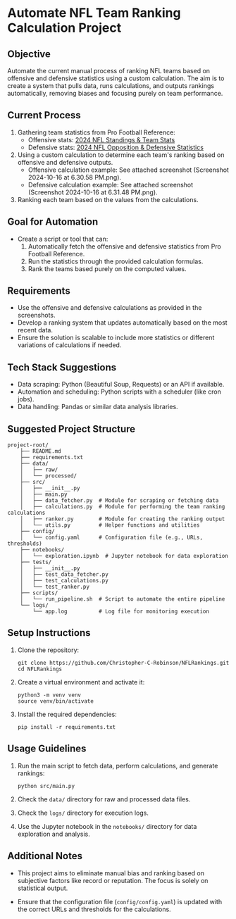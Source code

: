 # Automate NFL Team Ranking Calculation Project

## Objective
Automate the current manual process of ranking NFL teams based on offensive and defensive statistics using a custom calculation. The aim is to create a system that pulls data, runs calculations, and outputs rankings automatically, removing biases and focusing purely on team performance.

## Current Process
1. Gathering team statistics from Pro Football Reference:
   - Offensive stats: [2024 NFL Standings & Team Stats](https://www.pro-football-reference.com/years/2024/)
   - Defensive stats: [2024 NFL Opposition & Defensive Statistics](https://www.pro-football-reference.com/years/2024/opp.htm)
2. Using a custom calculation to determine each team's ranking based on offensive and defensive outputs.
   - Offensive calculation example: See attached screenshot (Screenshot 2024-10-16 at 6.30.58 PM.png).
   - Defensive calculation example: See attached screenshot (Screenshot 2024-10-16 at 6.31.48 PM.png).
3. Ranking each team based on the values from the calculations.

## Goal for Automation
- Create a script or tool that can:
  1. Automatically fetch the offensive and defensive statistics from Pro Football Reference.
  2. Run the statistics through the provided calculation formulas.
  3. Rank the teams based purely on the computed values.

## Requirements
- Use the offensive and defensive calculations as provided in the screenshots.
- Develop a ranking system that updates automatically based on the most recent data.
- Ensure the solution is scalable to include more statistics or different variations of calculations if needed.

## Tech Stack Suggestions
- Data scraping: Python (Beautiful Soup, Requests) or an API if available.
- Automation and scheduling: Python scripts with a scheduler (like cron jobs).
- Data handling: Pandas or similar data analysis libraries.

## Suggested Project Structure
```
project-root/
    ├── README.md
    ├── requirements.txt
    ├── data/
    │   ├── raw/
    │   └── processed/
    ├── src/
    │   ├── __init__.py
    │   ├── main.py
    │   ├── data_fetcher.py  # Module for scraping or fetching data
    │   ├── calculations.py  # Module for performing the team ranking calculations
    │   ├── ranker.py        # Module for creating the ranking output
    │   └── utils.py         # Helper functions and utilities
    ├── config/
    │   └── config.yaml      # Configuration file (e.g., URLs, thresholds)
    ├── notebooks/
    │   └── exploration.ipynb  # Jupyter notebook for data exploration
    ├── tests/
    │   ├── __init__.py
    │   ├── test_data_fetcher.py
    │   ├── test_calculations.py
    │   └── test_ranker.py
    ├── scripts/
    │   └── run_pipeline.sh  # Script to automate the entire pipeline
    └── logs/
        └── app.log          # Log file for monitoring execution
```

## Setup Instructions
1. Clone the repository:
   ```
   git clone https://github.com/Christopher-C-Robinson/NFLRankings.git
   cd NFLRankings
   ```

2. Create a virtual environment and activate it:
   ```
   python3 -m venv venv
   source venv/bin/activate
   ```

3. Install the required dependencies:
   ```
   pip install -r requirements.txt
   ```

## Usage Guidelines
1. Run the main script to fetch data, perform calculations, and generate rankings:
   ```
   python src/main.py
   ```

2. Check the `data/` directory for raw and processed data files.

3. Check the `logs/` directory for execution logs.

4. Use the Jupyter notebook in the `notebooks/` directory for data exploration and analysis.

## Additional Notes
- This project aims to eliminate manual bias and ranking based on subjective factors like record or reputation. The focus is solely on statistical output.

- Ensure that the configuration file (`config/config.yaml`) is updated with the correct URLs and thresholds for the calculations.

